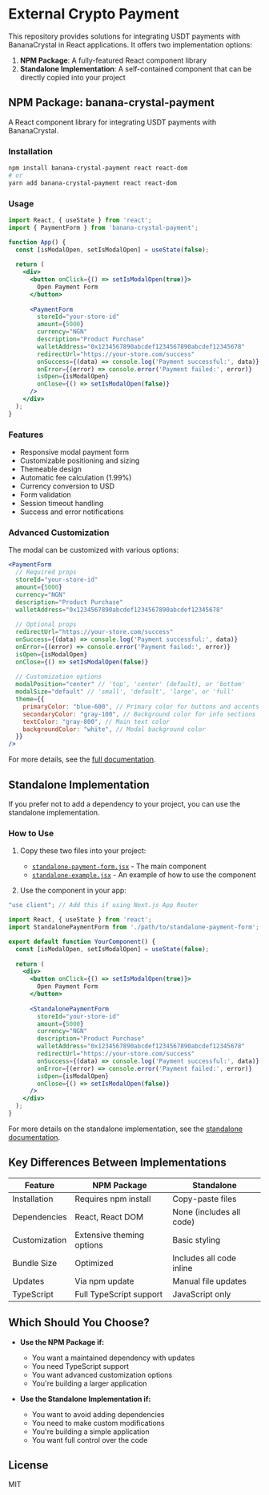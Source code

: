 # External Crypto Payment

This repository provides solutions for integrating USDT payments with BananaCrystal in React applications. It offers two implementation options:

1. **NPM Package**: A fully-featured React component library
2. **Standalone Implementation**: A self-contained component that can be directly copied into your project

## NPM Package: banana-crystal-payment

A React component library for integrating USDT payments with BananaCrystal.

### Installation

```bash
npm install banana-crystal-payment react react-dom
# or
yarn add banana-crystal-payment react react-dom
```

### Usage

```jsx
import React, { useState } from 'react';
import { PaymentForm } from 'banana-crystal-payment';

function App() {
  const [isModalOpen, setIsModalOpen] = useState(false);
  
  return (
    <div>
      <button onClick={() => setIsModalOpen(true)}>
        Open Payment Form
      </button>
      
      <PaymentForm
        storeId="your-store-id"
        amount={5000}
        currency="NGN"
        description="Product Purchase"
        walletAddress="0x1234567890abcdef1234567890abcdef12345678"
        redirectUrl="https://your-store.com/success"
        onSuccess={(data) => console.log('Payment successful:', data)}
        onError={(error) => console.error('Payment failed:', error)}
        isOpen={isModalOpen}
        onClose={() => setIsModalOpen(false)}
      />
    </div>
  );
}
```

### Features

- Responsive modal payment form
- Customizable positioning and sizing
- Themeable design
- Automatic fee calculation (1.99%)
- Currency conversion to USD
- Form validation
- Session timeout handling
- Success and error notifications

### Advanced Customization

The modal can be customized with various options:

```jsx
<PaymentForm
  // Required props
  storeId="your-store-id"
  amount={5000}
  currency="NGN"
  description="Product Purchase"
  walletAddress="0x1234567890abcdef1234567890abcdef12345678"
  
  // Optional props
  redirectUrl="https://your-store.com/success"
  onSuccess={(data) => console.log('Payment successful:', data)}
  onError={(error) => console.error('Payment failed:', error)}
  isOpen={isModalOpen}
  onClose={() => setIsModalOpen(false)}
  
  // Customization options
  modalPosition="center" // 'top', 'center' (default), or 'bottom'
  modalSize="default" // 'small', 'default', 'large', or 'full'
  theme={{
    primaryColor: "blue-600", // Primary color for buttons and accents
    secondaryColor: "gray-100", // Background color for info sections
    textColor: "gray-800", // Main text color
    backgroundColor: "white", // Modal background color
  }}
/>
```

For more details, see the [full documentation](./banana-crystal-payment/README.md).

## Standalone Implementation

If you prefer not to add a dependency to your project, you can use the standalone implementation.

### How to Use

1. Copy these two files into your project:
   - [`standalone-payment-form.jsx`](./standalone-payment-form.jsx) - The main component
   - [`standalone-example.jsx`](./standalone-example.jsx) - An example of how to use the component

2. Use the component in your app:

```jsx
"use client"; // Add this if using Next.js App Router

import React, { useState } from 'react';
import StandalonePaymentForm from './path/to/standalone-payment-form';

export default function YourComponent() {
  const [isModalOpen, setIsModalOpen] = useState(false);
  
  return (
    <div>
      <button onClick={() => setIsModalOpen(true)}>
        Open Payment Form
      </button>
      
      <StandalonePaymentForm
        storeId="your-store-id"
        amount={5000}
        currency="NGN"
        description="Product Purchase"
        walletAddress="0x1234567890abcdef1234567890abcdef12345678"
        redirectUrl="https://your-store.com/success"
        onSuccess={(data) => console.log('Payment successful:', data)}
        onError={(error) => console.error('Payment failed:', error)}
        isOpen={isModalOpen}
        onClose={() => setIsModalOpen(false)}
      />
    </div>
  );
}
```

For more details on the standalone implementation, see the [standalone documentation](./standalone-README.md).

## Key Differences Between Implementations

| Feature | NPM Package | Standalone |
|---------|------------|------------|
| Installation | Requires npm install | Copy-paste files |
| Dependencies | React, React DOM | None (includes all code) |
| Customization | Extensive theming options | Basic styling |
| Bundle Size | Optimized | Includes all code inline |
| Updates | Via npm update | Manual file updates |
| TypeScript | Full TypeScript support | JavaScript only |

## Which Should You Choose?

- **Use the NPM Package if:**
  - You want a maintained dependency with updates
  - You need TypeScript support
  - You want advanced customization options
  - You're building a larger application

- **Use the Standalone Implementation if:**
  - You want to avoid adding dependencies
  - You need to make custom modifications
  - You're building a simple application
  - You want full control over the code

## License

MIT
